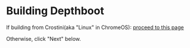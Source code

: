 # Building Depthboot

If building from Crostini(aka "Linux" in ChromeOS): [proceed to this page](/extra-pages/crostini.md)

Otherwise, click "Next" below.
